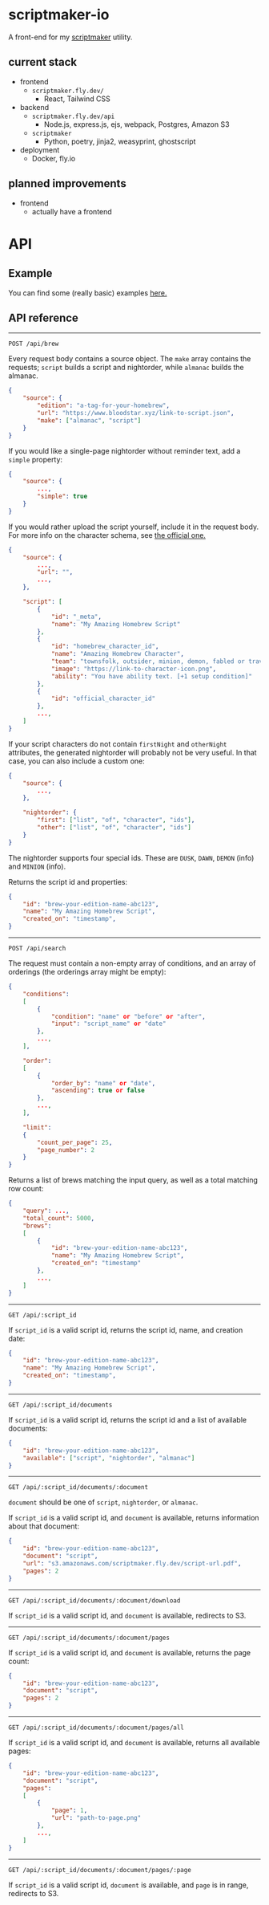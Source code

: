# scriptmaker-io

A front-end for my [scriptmaker](https://github.com/rsarvar1a/scriptmaker) utility.

## current stack

- frontend
    - `scriptmaker.fly.dev/`
        - React, Tailwind CSS
- backend
    - `scriptmaker.fly.dev/api`
        - Node.js, express.js, ejs, webpack, Postgres, Amazon S3
    - `scriptmaker`
        - Python, poetry, jinja2, weasyprint, ghostscript
- deployment
    - Docker, fly.io

## planned improvements

- frontend
    - actually have a frontend

# API

## Example

You can find some (really basic) examples [here.](https://github.com/rsarvar1a/scriptmaker-examples)

## API reference

***

```http
POST /api/brew
```

Every request body contains a source object. The `make` array contains the requests; `script` builds a script and nightorder, while `almanac` builds the almanac.

```json
{
    "source": {
        "edition": "a-tag-for-your-homebrew",
        "url": "https://www.bloodstar.xyz/link-to-script.json",
        "make": ["almanac", "script"]
    }
}
```

If you would like a single-page nightorder without reminder text, add a `simple` property:

```json
{
    "source": {
        ...,
        "simple": true
    }
}
```

If you would rather upload the script yourself, include it in the request body. For more info on the character schema, see [the official one.](https://github.com/ThePandemoniumInstitute/botc-release)

```json
{
    "source": {
        ...,
        "url": "",
        ...,
    },

    "script": [
        {
            "id": "_meta",
            "name": "My Amazing Homebrew Script"
        },
        {
            "id": "homebrew_character_id",
            "name": "Amazing Homebrew Character",
            "team": "townsfolk, outsider, minion, demon, fabled or traveler",
            "image": "https://link-to-character-icon.png",
            "ability": "You have ability text. [+1 setup condition]"
        },
        {
            "id": "official_character_id"
        },
        ...,
    ]
}
```

If your script characters do not contain `firstNight` and `otherNight` attributes, the generated
nightorder will probably not be very useful. In that case, you can also include a custom one:

```json
{
    "source": {
        ...,
    },

    "nightorder": {
        "first": ["list", "of", "character", "ids"],
        "other": ["list", "of", "character", "ids"]
    }
}
```

The nightorder supports four special ids. These are `DUSK`, `DAWN`, `DEMON` (info) and `MINION` (info).

Returns the script id and properties:
```json
{
    "id": "brew-your-edition-name-abc123",
    "name": "My Amazing Homebrew Script",
    "created_on": "timestamp",
}
```

***

```http
POST /api/search
```

The request must contain a non-empty array of conditions, and an array of orderings (the orderings array might be empty):
```json
{
    "conditions":
    [
        {
            "condition": "name" or "before" or "after",
            "input": "script_name" or "date"
        },
        ...,
    ],

    "order":
    [
        {
            "order_by": "name" or "date",
            "ascending": true or false
        },
        ...,
    ],

    "limit":
    {
        "count_per_page": 25,
        "page_number": 2
    }
}
```

Returns a list of brews matching the input query, as well as a total matching row count:
```json
{
    "query": ...,
    "total_count": 5000,
    "brews": 
    [
        {
            "id": "brew-your-edition-name-abc123",
            "name": "My Amazing Homebrew Script",
            "created_on": "timestamp"
        },
        ...,
    ]
}
```

***

```http
GET /api/:script_id
```

If `script_id` is a valid script id, returns the script id, name, and creation date:
```json
{
    "id": "brew-your-edition-name-abc123",
    "name": "My Amazing Homebrew Script",
    "created_on": "timestamp",
}
```

***

```http
GET /api/:script_id/documents
```

If `script_id` is a valid script id, returns the script id and a list of available documents:
```json
{
    "id": "brew-your-edition-name-abc123",
    "available": ["script", "nightorder", "almanac"]
}
```

***

```http
GET /api/:script_id/documents/:document
```

`document` should be one of `script`, `nightorder`, or `almanac`.

If `script_id` is a valid script id, and `document` is available, returns information about that document:

```json
{
    "id": "brew-your-edition-name-abc123",
    "document": "script",
    "url": "s3.amazonaws.com/scriptmaker.fly.dev/script-url.pdf",
    "pages": 2
}
```

***

```http
GET /api/:script_id/documents/:document/download
```

If `script_id` is a valid script id, and `document` is available, redirects to S3.

***

```http
GET /api/:script_id/documents/:document/pages
```

If `script_id` is a valid script id, and `document` is available, returns the page count:
```json
{
    "id": "brew-your-edition-name-abc123",
    "document": "script",
    "pages": 2
}
```

***

```http
GET /api/:script_id/documents/:document/pages/all
```

If `script_id` is a valid script id, and `document` is available, returns all available pages:
```json
{
    "id": "brew-your-edition-name-abc123",
    "document": "script",
    "pages": 
    [
        {
            "page": 1,
            "url": "path-to-page.png"
        },
        ...,
    ]
}
```

***

```http
GET /api/:script_id/documents/:document/pages/:page
```

If `script_id` is a valid script id, `document` is available, and `page` is in range, redirects to S3.